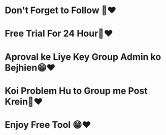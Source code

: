 # Don't Forget to Follow 🥺❤️
# Free Trial For 24 Hour🥺❤️
# Aproval ke Liye Key Group Admin ko Bejhien😁❤️
# Koi Problem Hu to Group me Post Krein🥺❤️
# Enjoy Free Tool 😁❤️
